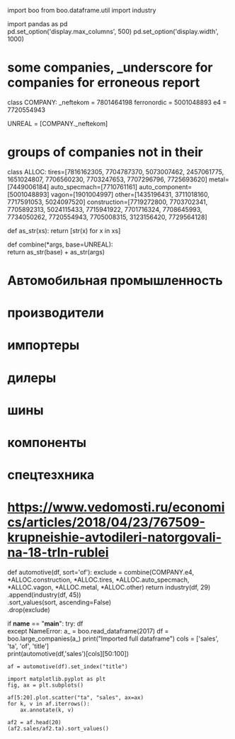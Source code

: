 import boo
from boo.dataframe.util import industry

import pandas as pd    
pd.set_option('display.max_columns', 500)
pd.set_option('display.width', 1000)    


# some companies, _underscore for companies for erroneous report
class COMPANY:
    _neftekom = 7801464198
    ferronordic = 5001048893
    e4 = 7720554943

UNREAL = [COMPANY._neftekom]
    
# groups of companies not in their     
class ALLOC:
    tires=[7816162305,
           7704787370,
           5073007462,
           2457061775,
           1651024807,
           7706560230,
           7703247653,
           7707296796,
           7725693620]
    metal=[7449006184]
    auto_specmach=[7710761161]
    auto_component=[5001048893]
    vagon=[1901004997]
    other=[1435196431,
           3711018160,
           7717591053,
           5024097520]
    construction=[7719272800,
                  7703702341,
                  7705892313,
                  5024115433,
                  7715941922,
                  7701716324,
                  7708645993,
                  7734050262,
                  7720554943,
                  7705008315,
                  3123156420,
                  7729564128]    

def as_str(xs):
    return [str(x) for x in xs]

    
def combine(*args, base=UNREAL):    
    return as_str(base) + as_str(args)

# Автомобильная промышленность

# производители
# импортеры
# дилеры
# шины
# компоненты
# спецтезхника

# https://www.vedomosti.ru/economics/articles/2018/04/23/767509-krupneishie-avtodileri-natorgovali-na-18-trln-rublei

              
def automotive(df, sort='of'):
    exclude = combine(COMPANY.e4,
                      *ALLOC.construction,
                      *ALLOC.tires,
                      *ALLOC.auto_specmach,
                      *ALLOC.vagon,
                      *ALLOC.metal,
                      *ALLOC.other)
    return industry(df, 29) \
           .append(industry(df, 45)) \
           .sort_values(sort, ascending=False) \
           .drop(exclude)

if __name__ == "__main__":
    try:
        df           
    except NameError:
        a_ = boo.read_dataframe(2017)
        df = boo.large_companies(a_)
        print("Imported full dataframe")
    cols = ['sales', 'ta', 'of', 'title']              
    print(automotive(df,'sales')[cols][50:100])
    
    af = automotive(df).set_index("title")
    
    import matplotlib.pyplot as plt
    fig, ax = plt.subplots()
    
    af[5:20].plot.scatter("ta", "sales", ax=ax)
    for k, v in af.iterrows():
        ax.annotate(k, v)
        
    af2 = af.head(20)
    (af2.sales/af2.ta).sort_values()
    
